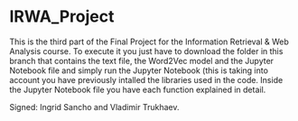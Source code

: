 # IRWA_Project
This is the third part of the Final Project for the Information Retrieval & Web Analysis course. To execute it you just have to download the folder in this branch that contains the text file, the Word2Vec model and the Jupyter Notebook file and simply run the Jupyter Notebook (this is taking into account you have previously intalled the libraries used in the code. Inside the Jupyter Notebook file you have each function explained in detail.

Signed: Ingrid Sancho and Vladimir Trukhaev.
